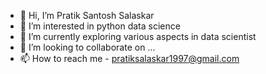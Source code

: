 - 👋 Hi, I’m Pratik Santosh Salaskar
- 👀 I’m interested in python data science
- 🌱 I’m currently exploring various aspects in data scientist
- 💞️ I’m looking to collaborate on ...
- 📫 How to reach me - pratiksalaskar1997@gmail.com

<!---
pratiksalaskar1997/pratiksalaskar1997 is a ✨ special ✨ repository because its `README.md` (this file) appears on your GitHub profile.
You can click the Preview link to take a look at your changes.
--->
